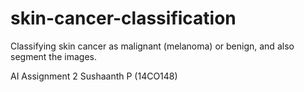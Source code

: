 # skin-cancer-classification
Classifying skin cancer as malignant (melanoma) or benign, and also segment the images.

AI Assignment 2
Sushaanth P (14CO148)
